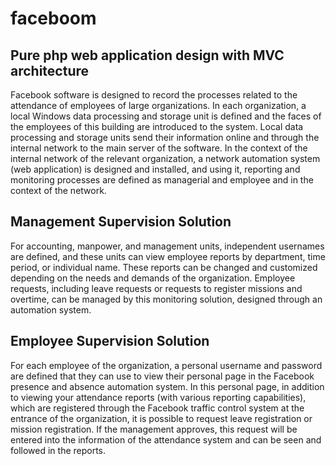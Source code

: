 # faceboom
Pure php web application design with MVC architecture
---
Facebook software is designed to record the processes related to the attendance of employees of large organizations. In each organization, a local Windows data processing and storage unit is defined and the faces of the employees of this building are introduced to the system. Local data processing and storage units send their information online and through the internal network to the main server of the software. In the context of the internal network of the relevant organization, a network automation system (web application) is designed and installed, and using it, reporting and monitoring processes are defined as managerial and employee and in the context of the network.

##  Management Supervision Solution
For accounting, manpower, and management units, independent usernames are defined, and these units can view employee reports by department, time period, or individual name. These reports can be changed and customized depending on the needs and demands of the organization. Employee requests, including leave requests or requests to register missions and overtime, can be managed by this monitoring solution, designed through an automation system.

## Employee Supervision Solution
For each employee of the organization, a personal username and password are defined that they can use to view their personal page in the Facebook presence and absence automation system. In this personal page, in addition to viewing your attendance reports (with various reporting capabilities), which are registered through the Facebook traffic control system at the entrance of the organization, it is possible to request leave registration or mission registration. If the management approves, this request will be entered into the information of the attendance system and can be seen and followed in the reports.

